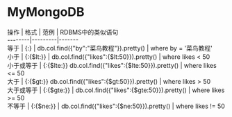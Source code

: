 # MyMongoDB


  

操作	| 格式  | 范例 | RDBMS中的类似语句  
--------|---------|-------  
等于 | {<key>:<value>} | db.col.find({"by":"菜鸟教程"}).pretty() | where by = '菜鸟教程'  
小于 | {<key>:{$lt:<value>}}	| db.col.find({"likes":{$lt:50}}).pretty() | where likes < 50  
小于或等于 | {<key>:{$lte:<value>}}	db.col.find({"likes":{$lte:50}}).pretty() | where likes <= 50  
大于 | {<key>:{$gt:<value>}}	db.col.find({"likes":{$gt:50}}).pretty() | where likes > 50  
大于或等于 | {<key>:{$gte:<value>}} | db.col.find({"likes":{$gte:50}}).pretty() | where likes >= 50  
不等于 | {<key>:{$ne:<value>}} | db.col.find({"likes":{$ne:50}}).pretty() | where likes != 50  
